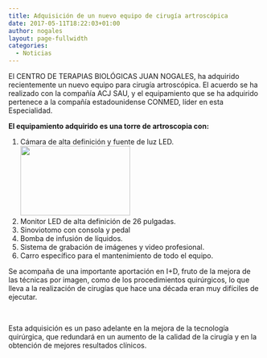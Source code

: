 ```yaml
---
title: Adquisición de un nuevo equipo de cirugía artroscópica
date: 2017-05-11T18:22:03+01:00
author: nogales
layout: page-fullwidth
categories:
  - Noticias
---
```

El CENTRO DE TERAPIAS BIOLÓGICAS JUAN NOGALES, ha adquirido recientemente un nuevo equipo para cirugía artroscópica. El acuerdo se ha realizado con la compañía ACJ SAU, y el equipamiento que se ha adquirido pertenece a la compañía estadounidense CONMED, líder en esta Especialidad.

**El equipamiento adquirido es una torre de artroscopia con:**

  1. Cámara de alta definición y fuente de luz LED.<img loading="lazy" class="alignright" src="http://www.nogales.eu/wp-content/uploads/2017/05/DRSHD-1080P_pp_s1.jpg" alt="" width="218" height="138" />
  2. Monitor LED de alta definición de 26 pulgadas.
  3. Sinoviotomo con consola y pedal
  4. Bomba de infusión de líquidos.
  5. Sistema de grabación de imágenes y video profesional.
  6. Carro específico para el mantenimiento de todo el equipo.

Se acompaña de una importante aportación en I+D, fruto de la mejora de las técnicas por imagen, como de los procedimientos quirúrgicos, lo que lleva a la realización de cirugías que hace una década eran muy difíciles de ejecutar.

&nbsp;

Esta adquisición es un paso adelante en la mejora de la tecnología quirúrgica, que redundará en un aumento de la calidad de la cirugía y en la obtención de mejores resultados clínicos.

&nbsp;